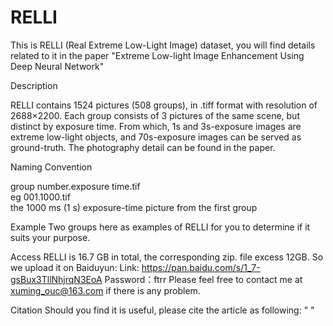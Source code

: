 # RELLI

This is RELLI (Real Extreme Low-Light Image) dataset, you will find details related to it in the paper "Extreme Low-light Image Enhancement Using Deep Neural Network"


Description

RELLI contains 1524 pictures (508  groups), in .tiff format with resolution of 2688×2200. Each group consists of 3 pictures of the same scene, but distinct by exposure time.    From which, 1s and 3s-exposure images are extreme low-light objects, and 70s-exposure images can be served as ground-truth. The photography detail can be found in the paper.


Naming Convention

group number.exposure time.tif   
eg
001.1000.tif  
the 1000 ms (1 s) exposure-time picture from the first group 

Example
Two groups here as examples of RELLI for you to determine if it suits your purpose.

Access
RELLI is 16.7 GB in total, the corresponding zip. file excess 12GB. So we upload it on Baiduyun:
Link:   https://pan.baidu.com/s/1_7-gsBux3TllNhjrqN3EoA 
Password：ftrr 
Please feel free to contact me at xuming_ouc@163.com if there is any problem.

Citation
Should you find it is useful, please cite the article as following:
"  "

  
